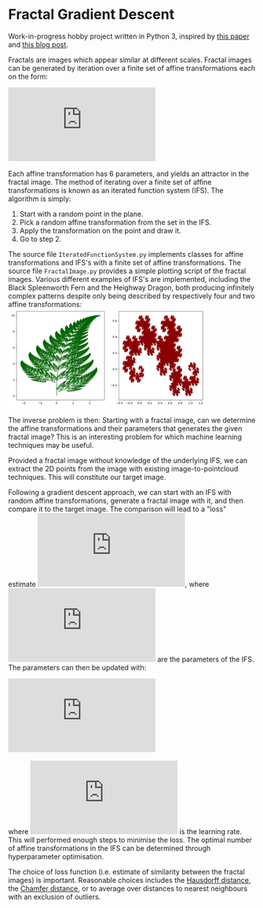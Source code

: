 # Fractal Gradient Descent
Work-in-progress hobby project written in Python 3, inspired by [this paper](http://demo.cs.brandeis.edu/papers/wcci98.pdf) and [this blog post](https://hardmath123.github.io/chaos-game-fractal-foliage.html). 

Fractals are images which appear similar at different scales. Fractal images can be generated by iteration over a finite set of affine transformations each on the form: 

![](https://latex.codecogs.com/svg.latex?%5Cbegin%7Bpmatrix%7D%20x_%7Bn+1%7D%5C%5C%20y_%7Bn+1%7D%20%5Cend%7Bpmatrix%7D%20%3D%20%5Cbegin%7Bpmatrix%7D%20a%20%26%20b%20%5C%5C%20c%20%26%20d%20%5Cend%7Bpmatrix%7D%20%5Cbegin%7Bpmatrix%7D%20x_%7Bn%7D%5C%5C%20y_%7Bn%7D%20%5Cend%7Bpmatrix%7D%20+%20%5Cbegin%7Bpmatrix%7D%20e%5C%5C%20f%20%5Cend%7Bpmatrix%7D)

Each affine transformation has 6 parameters, and yields an attractor in the fractal image. The method of iterating over a finite set of affine transformations is known as an iterated function system (IFS). The algorithm is simply: 
1. Start with a random point in the plane. 
2. Pick a random affine transformation from the set in the IFS. 
3. Apply the transformation on the point and draw it. 
4. Go to step 2. 

The source file `IteratedFunctionSystem.py` implements classes for affine transformations and IFS's with a finite set of affine transformations. The source file `FractalImage.py` provides a simple plotting script of the fractal images. Various different examples of IFS's are implemented, including the Black Spleenworth Fern and the Heighway Dragon, both producing infinitely complex patterns despite only being described by respectively four and two affine transformations: 
<br><img src="https://github.com/alexander-lind/fractal-gradient-descent/raw/main/figures/fern.png" alt="Fractal image of the Black Spleenworth Fern" width="40%"><img src="https://github.com/alexander-lind/fractal-gradient-descent/raw/main/figures/heighwaydragon.png" alt="Fractal image of the Heighway Dragon" width="40%">

The inverse problem is then: Starting with a fractal image, can we determine the affine transformations and their parameters that generates the given fractal image? This is an interesting problem for which machine learning techniques may be useful. 

Provided a fractal image without knowledge of the underlying IFS, we can extract the 2D points from the image with existing image-to-pointcloud techniques. This will constitute our target image. 

Following a gradient descent approach, we can start with an IFS with random affine transformations, generate a fractal image with it, and then compare it to the target image. The comparison will lead to a "loss" estimate ![](https://latex.codecogs.com/svg.latex?E%28%5Cvec%7B%5Ctheta%7D%29), where ![](https://latex.codecogs.com/svg.latex?%5Cvec%7B%5Ctheta%7D) are the parameters of the IFS. The parameters can then be updated with: 

![](https://latex.codecogs.com/svg.latex?%5Cvec%7B%5Ctheta%7D_%7Bn+1%7D%3D%5Cvec%7B%5Ctheta%7D_n-%5Ceta%5Cnabla%20E%28%5Cvec%7B%5Ctheta%7D_n%29)

where ![](https://latex.codecogs.com/svg.latex?%5Ceta) is the learning rate. This will performed enough steps to minimise the loss. The optimal number of affine transformations in the IFS can be determined through hyperparameter optimisation. 

The choice of loss function (i.e. estimate of similarity between the fractal images) is important. Reasonable choices includes the [Hausdorff distance](https://en.wikipedia.org/wiki/Hausdorff_distance), the [Chamfer distance](https://arxiv.org/abs/1612.00603), or to average over distances to nearest neighbours with an exclusion of outliers. 
